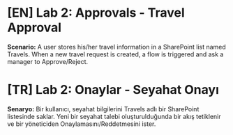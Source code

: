 # [EN] Lab 2: Approvals - Travel Approval

**Scenario:** A user stores his/her travel information in a SharePoint list named Travels. When a new travel request is created, a flow is triggered and ask a manager to Approve/Reject.

# [TR] Lab 2: Onaylar - Seyahat Onayı

**Senaryo:** Bir kullanıcı, seyahat bilgilerini Travels adlı bir SharePoint listesinde saklar. Yeni bir seyahat talebi oluşturulduğunda bir akış tetiklenir ve bir yöneticiden Onaylamasını/Reddetmesini ister.
